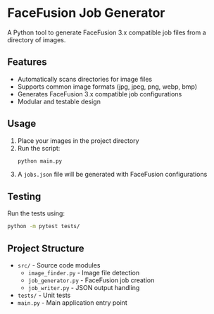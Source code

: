 # FaceFusion Job Generator

A Python tool to generate FaceFusion 3.x compatible job files from a directory of images.

## Features

- Automatically scans directories for image files
- Supports common image formats (jpg, jpeg, png, webp, bmp)
- Generates FaceFusion 3.x compatible job configurations
- Modular and testable design

## Usage

1. Place your images in the project directory
2. Run the script:
   ```bash
   python main.py
   ```
3. A `jobs.json` file will be generated with FaceFusion configurations

## Testing

Run the tests using:
```bash
python -m pytest tests/
```

## Project Structure

- `src/` - Source code modules
  - `image_finder.py` - Image file detection
  - `job_generator.py` - FaceFusion job creation
  - `job_writer.py` - JSON output handling
- `tests/` - Unit tests
- `main.py` - Main application entry point